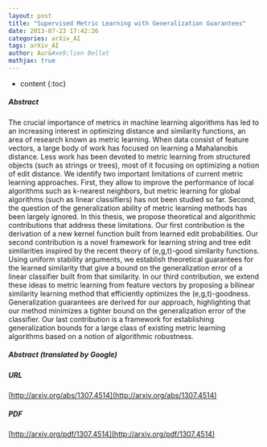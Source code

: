 ```yaml
---
layout: post
title: "Supervised Metric Learning with Generalization Guarantees"
date: 2013-07-23 17:42:26
categories: arXiv_AI
tags: arXiv_AI
author: Aur&#xe9;lien Bellet
mathjax: true
---
```


* content
{:toc}

##### Abstract
The crucial importance of metrics in machine learning algorithms has led to an increasing interest in optimizing distance and similarity functions, an area of research known as metric learning. When data consist of feature vectors, a large body of work has focused on learning a Mahalanobis distance. Less work has been devoted to metric learning from structured objects (such as strings or trees), most of it focusing on optimizing a notion of edit distance. We identify two important limitations of current metric learning approaches. First, they allow to improve the performance of local algorithms such as k-nearest neighbors, but metric learning for global algorithms (such as linear classifiers) has not been studied so far. Second, the question of the generalization ability of metric learning methods has been largely ignored. In this thesis, we propose theoretical and algorithmic contributions that address these limitations. Our first contribution is the derivation of a new kernel function built from learned edit probabilities. Our second contribution is a novel framework for learning string and tree edit similarities inspired by the recent theory of (e,g,t)-good similarity functions. Using uniform stability arguments, we establish theoretical guarantees for the learned similarity that give a bound on the generalization error of a linear classifier built from that similarity. In our third contribution, we extend these ideas to metric learning from feature vectors by proposing a bilinear similarity learning method that efficiently optimizes the (e,g,t)-goodness. Generalization guarantees are derived for our approach, highlighting that our method minimizes a tighter bound on the generalization error of the classifier. Our last contribution is a framework for establishing generalization bounds for a large class of existing metric learning algorithms based on a notion of algorithmic robustness.

##### Abstract (translated by Google)


##### URL
[http://arxiv.org/abs/1307.4514](http://arxiv.org/abs/1307.4514)

##### PDF
[http://arxiv.org/pdf/1307.4514](http://arxiv.org/pdf/1307.4514)

